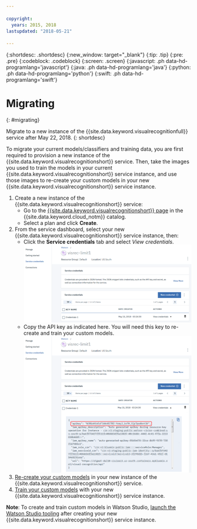 ```yaml
---

copyright:
  years: 2015, 2018
lastupdated: "2018-05-21"

---
```


{:shortdesc: .shortdesc}
{:new_window: target="_blank"}
{:tip: .tip}
{:pre: .pre}
{:codeblock: .codeblock}
{:screen: .screen}
{:javascript: .ph data-hd-programlang='javascript'}
{:java: .ph data-hd-programlang='java'}
{:python: .ph data-hd-programlang='python'}
{:swift: .ph data-hd-programlang='swift'}

# Migrating
{: #migrating}

Migrate to a new instance of the {{site.data.keyword.visualrecognitionfull}} service after May 22, 2018.
{: shortdesc}

To migrate your current models/classifiers and training data, you are first required to provision a new instance of the {{site.data.keyword.visualrecognitionshort}} service. Then, take the images you used to train the models in your current {{site.data.keyword.visualrecognitionshort}} service instance, and use those images to re-create your custom models in your new {{site.data.keyword.visualrecognitionshort}} service instance.

1.  Create a new instance of the {{site.data.keyword.visualrecognitionshort}} service:
      - Go to the [{{site.data.keyword.visualrecognitionshort}} page](https://console.bluemix.net/catalog/services/visual-recognition) in the {{site.data.keyword.cloud_notm}} catalog.
      - Select a plan and click **Create**.
1.  From the service dashboard, select your new {{site.data.keyword.visualrecognitionshort}} service instance, then:
     - Click the **Service credentials** tab and select *View credentials*.
     ![Service credentials tab](images/apikey1.png)
     - Copy the API key as indicated here. You will need this key to re-create and train your custom models.
     ![Service credentials tab](images/apikey2.png)
1.  [Re-create your custom models](tutorial-custom-classifier.html#creating-a-custom-model) in your new instance of the {{site.data.keyword.visualrecognitionshort}} service.
1.  [Train your custom models](customizing.html#guidelines-for-training-classifiers) with your new {{site.data.keyword.visualrecognitionshort}} service instance.

**Note**: To create and train custom models in Watson Studio, [launch the Watson Studio tooling](https://dataplatform.ibm.com/registration/stepone?target=watson_vision_combined&context=wdp&apps=watson_studio&cm_sp=WatsonPlatform-WatsonPlatform-_-OnPageNavCTA-IBMWatson_VisualRecognition-_-legacy) after creating your new {{site.data.keyword.visualrecognitionshort}} service instance.
